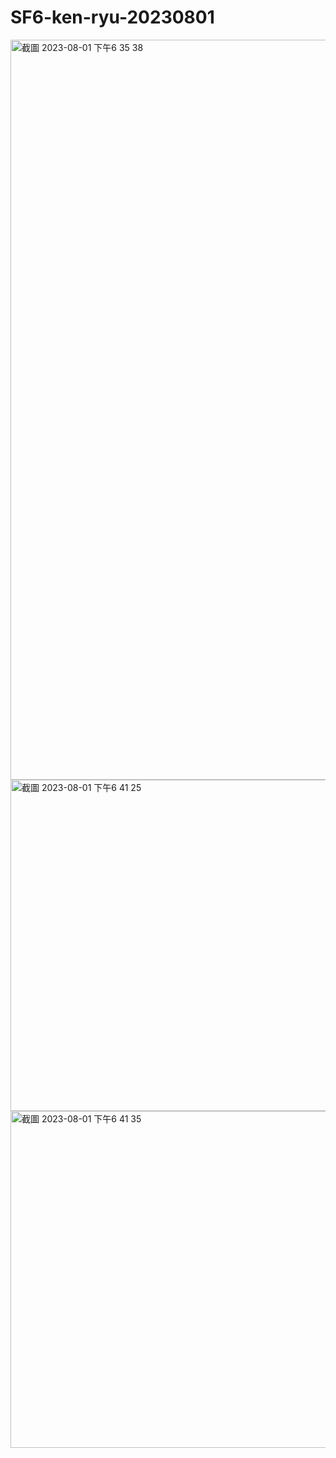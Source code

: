 # SF6-ken-ryu-20230801
<img width="1184" alt="截圖 2023-08-01 下午6 35 38" src="https://github.com/michelle0812/SF6-ken-ryu-20230801/assets/79300809/f497d8a1-cbc6-45f5-9e28-5934d8420b64">


<img width="530" alt="截圖 2023-08-01 下午6 41 25" src="https://github.com/michelle0812/SF6-ken-ryu-20230801/assets/79300809/565b0ab9-56c0-42c1-b58b-cab020d49b87">
<img width="539" alt="截圖 2023-08-01 下午6 41 35" src="https://github.com/michelle0812/SF6-ken-ryu-20230801/assets/79300809/fb28f39d-4998-44a0-a62d-e2b83fb31938">
